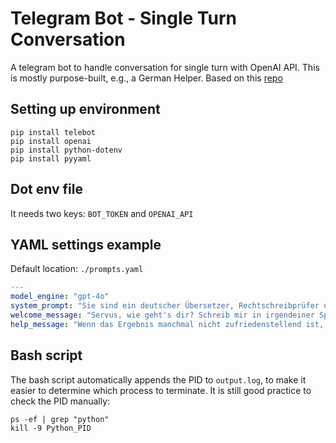 # Telegram Bot - Single Turn Conversation

A telegram bot to handle conversation for single turn with OpenAI API. 
This is mostly purpose-built, e.g., a German Helper.
Based on this [repo](https://github.com/wenyuan-wu/tg_bot_multi)

## Setting up environment

```commandline
pip install telebot
pip install openai
pip install python-dotenv
pip install pyyaml
```

## Dot env file

It needs two keys: `BOT_TOKEN` and `OPENAI_API`

## YAML settings example

Default location: `./prompts.yaml`

```yaml
---
model_engine: "gpt-4o"
system_prompt: "Sie sind ein deutscher Übersetzer, Rechtschreibprüfer und Korrekturleser. Der Benutzer schreibt in einer beliebigen Sprache und Sie erkennen die Sprache, übersetzen sie und antworten mit der korrigierten und verbesserten Version des Eingabetextes in Hochdeutsch. Verwenden Sie für Pronomen der zweiten Person immer die vertraute Form. Geben Sie außerdem 2 alternative Versionen der Übersetzung und Erklärungen an."
welcome_message: "Servus, wie geht's dir? Schreib mir in irgendeiner Sprache und ich helfe dir mit der Übersetzung ins Deutsche!"
help_message: "Wenn das Ergebnis manchmal nicht zufriedenstellend ist, versuche es einfach ein andermal. Die Flexibilität des Modells ist hoch, jede Ausgabe sollte unterschiedlich sein, auch wenn die Eingabe die gleiche ist."
```

## Bash script

The bash script automatically appends the PID to `output.log`, to make it easier to determine which process to terminate. It is still good practice to check the PID manually:

```commandline
ps -ef | grep "python"
kill -9 Python_PID
```

